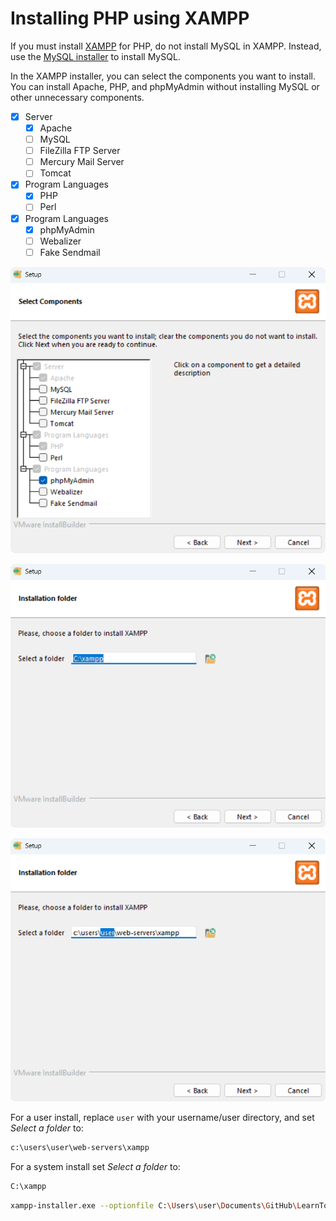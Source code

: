 
# Installing PHP using XAMPP

If you must install [XAMPP](https://www.apachefriends.org "XAMPP") for PHP, do not install MySQL in XAMPP. Instead, use the [MySQL installer](https://dev.mysql.com/downloads/installer/ "MySQL Installer") to install MySQL.

In the XAMPP installer, you can select the components you want to install. You can install Apache, PHP, and phpMyAdmin without installing MySQL or other unnecessary components.

- [x] Server
  - [x] Apache
  - [ ] MySQL
  - [ ] FileZilla FTP Server
  - [ ] Mercury Mail Server
  - [ ] Tomcat
- [x] Program Languages
  - [x] PHP
  - [ ] Perl
- [x] Program Languages
  - [x] phpMyAdmin
  - [ ] Webalizer
  - [ ] Fake Sendmail

![XAMPP Wizard Step 2](images/xampp-install/xampp-wizard-step-2.png)

![XAMPP Wizard Step 3 (a)](images/xampp-install/xampp-wizard-step-3-a.png)

![XAMPP Wizard Step 3 (b)](images/xampp-install/xampp-wizard-step-3-b.png)

For a user install, replace `user` with your username/user directory, and set *Select a folder* to:

```bash
c:\users\user\web-servers\xampp
```

For a system install set *Select a folder* to:

```bash
C:\xampp
```

```bash
xampp-installer.exe --optionfile C:\Users\user\Documents\GitHub\LearnToCode.php\docs\xampp-options.conf
```
